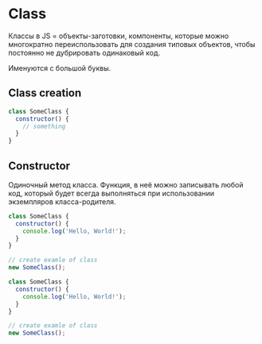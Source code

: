 # Class

Классы в JS = объекты-заготовки, компоненты, которые можно многократно переиспользовать для создания типовых объектов, чтобы постоянно не дубрировать одинаковый код.

Именуются с большой буквы.

## Class creation

```js
class SomeClass {
  constructor() {
    // something
  }
}
```

## Constructor

Одиночный метод класса. Функция, в неё можно записывать любой код, который будет всегда выполняться при использовании экземпляров класса-родителя.

```js
class SomeClass {
  constructor() {
    console.log('Hello, World!');
  }
}

// create examle of class
new SomeClass();
```

```js
class SomeClass {
  constructor() {
    console.log('Hello, World!');
  }
}

// create examle of class
new SomeClass();
```
